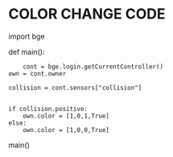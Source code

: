 # COLOR CHANGE CODE
  import bge



def main():
 
     	cont = bge.login.getCurrentController()
	own = cont.owner

	collision = cont.sensors["collision"]


	if collision.positive:
		own.color = [1,0,1,True]
	else:
		own.color = [1,0,0,True]



main()
